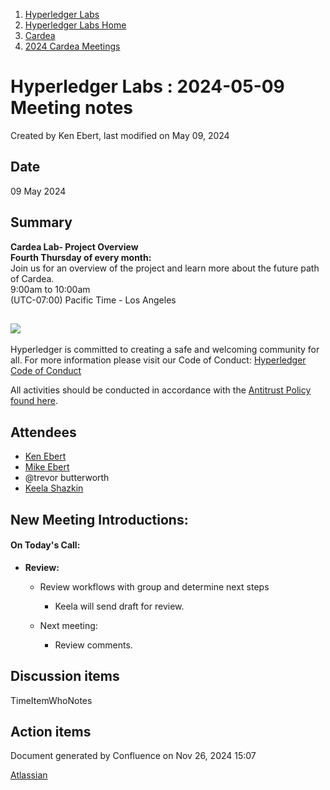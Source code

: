 1. [Hyperledger Labs](index.html)
2. [Hyperledger Labs Home](Hyperledger-Labs-Home_20283400.html)
3. [Cardea](Cardea_20290619.html)
4. [2024 Cardea Meetings](2024-Cardea-Meetings_20294494.html)

# Hyperledger Labs : 2024-05-09 Meeting notes

Created by Ken Ebert, last modified on May 09, 2024

## Date

09 May 2024

## **Summary**

**Cardea Lab- Project Overview  
Fourth Thursday of every month:**   
Join us for an overview of the project and learn more about the future path of Cardea.  
9:00am to 10:00am  
(UTC-07:00) Pacific Time - Los Angeles

## ![](https://wiki.hyperledger.org/download/attachments/29034696/Antitrustnotice.png?version=1&modificationDate=1581695654000&api=v2)

Hyperledger is committed to creating a safe and welcoming community for all. For more information please visit our Code of Conduct: [Hyperledger Code of Conduct](https://lf-hyperledger.atlassian.net/wiki/display/HYP/Hyperledger+Code+of+Conduct)

All activities should be conducted in accordance with the [Antitrust Policy found here](http://www.linuxfoundation.org/antitrust-policy).

## **Attendees**

- [Ken Ebert](https://lf-hyperledger.atlassian.net/wiki/people/70121:2cc4df0e-16de-40dc-ba52-09649099759a?ref=confluence)
- [Mike Ebert](https://lf-hyperledger.atlassian.net/wiki/people/5ea322540d58350c2b066eeb?ref=confluence)
- @trevor butterworth
- [Keela Shazkin](https://lf-hyperledger.atlassian.net/wiki/people/70121:7cbe8607-7886-4e79-bd78-6cdc8e6bb29e?ref=confluence)

## **New Meeting Introductions:**

#### **On Today's Call:**

- **Review:**  
  
  - Review workflows with group and determine next steps
    
    - Keela will send draft for review.
  - Next meeting:
    
    - Review comments.

## Discussion items

TimeItemWhoNotes

## Action items

Document generated by Confluence on Nov 26, 2024 15:07

[Atlassian](http://www.atlassian.com/)
